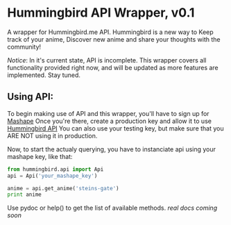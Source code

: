 Hummingbird API Wrapper, v0.1
=============================

A wrapper for Hummingbird.me API.
Hummingbird is a new way to Keep track of your anime, Discover new anime and share your thoughts with the community!

*Notice*: In it's current state, API is incomplete. 
This wrapper covers all functionality provided right now, and will be updated as more features are implemented.
Stay tuned.

Using API:
----------

To begin making use of API and this wrapper, you'll have to sign up for [Mashape](http://mashape.com)
Once you're there, create a production key and allow it to use [Hummingbird API](https://www.mashape.com/vikhyat/hummingbird-v1)
You can also use your testing key, but make sure that you ARE NOT using it in production.

Now, to start the actualy querying, you have to instanciate api using your mashape key, like that:

```python
from hummingbird.api import Api
api = Api('your_mashape_key')

anime = api.get_anime('steins-gate')
print anime
```

Use pydoc or help() to get the list of available methods.
_real docs coming soon_
